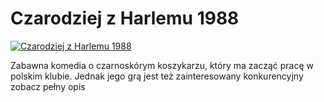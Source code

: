 Czarodziej z Harlemu 1988 
=============
[![Czarodziej z Harlemu 1988 ](http://vidos.pl/images/player.gif)](http://vidos.pl/czarodziej-z-harlemu-1988)

 Zabawna komedia o czarnoskórym koszykarzu, który ma zacząć pracę w polskim klubie. Jednak jego grą jest też zainteresowany konkurencyjny zobacz pełny opis
